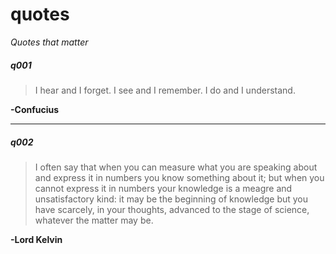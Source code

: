 quotes
======

*Quotes that matter*


##### q001
> I hear and I forget. I see and I remember. I do and I understand. 

**-Confucius**

---

##### q002
> I often say that when you can measure what you are speaking about and express it in numbers you know something about it; but when you cannot express it in numbers your knowledge is a meagre and unsatisfactory kind: it may be the beginning of knowledge but you have scarcely, in your thoughts, advanced to the stage of science, whatever the matter may be. 

**-Lord Kelvin**


